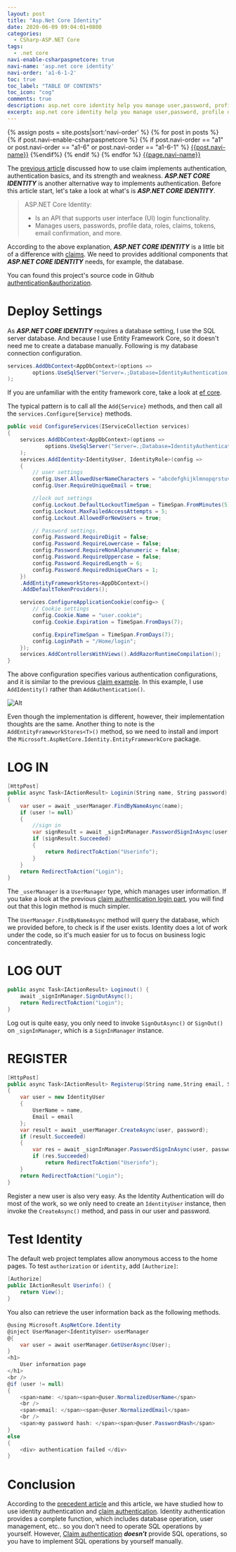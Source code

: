 ```yaml
---
layout: post
title: "Asp.Net Core Identity"
date: 2020-06-09 09:04:01+0800
categories:
  - CSharp-ASP.NET Core
tags:
  - .net core
navi-enable-csharpaspnetcore: true
navi-name: 'asp.net core identity'
navi-order: 'a1-6-1-2'
toc: true
toc_label: "TABLE OF CONTENTS"
toc_icon: "cog"
comments: true
description: asp.net core identity help you manage user,password, profile data,roles, claims,email confirmation etc...
excerpt: asp.net core identity help you manage user,password, profile data,roles, claims,email confirmation etc...
---
```

<!--navigation bar-->
<div class='navi-link-container'>
  {% assign posts = site.posts|sort:'navi-order' %}
  {% for post in posts %}
    {% if post.navi-enable-csharpaspnetcore %}
        {% if post.navi-order == "a1" or 
              post.navi-order == "a1-6" or 
              post.navi-order == "a1-6-1" %}
            <a href="{{ site.baseurl }}{{ post.url }}" class='navi-link'>{{post.navi-name}}</a>
        {%endif%}
    {% endif %}
  {% endfor %}
<a class='navi-link' href="">{{page.navi-name}}</a>
</div>

<!--navigation bar-->
The [previous article][1] discussed how to use claim implements authentication, authentication basics, and its strength and weakness. ***ASP.NET CORE IDENTITY*** is another alternative way to implements authentication. Before this article start, let's take a look at what's is ***ASP.NET CORE IDENTITY***.

>ASP.NET Core Identity:
>
>   * Is an API that supports user interface (UI) login functionality.
>   * Manages users, passwords, profile data, roles, claims, tokens, email confirmation, and more.

According to the above explanation, ***ASP.NET CORE IDENTITY*** is a little bit of a difference with [claims][1]. We need to provides additional components that ***ASP.NET CORE IDENTITY*** needs, for example, the database. 

You can found this project's source code in Github [authentication&authorization][2].

# Deploy Settings
As ***ASP.NET CORE IDENTITY*** requires a database setting, I use the SQL server database. And because I use Entity Framework Core, so it doesn't need me to create a database manually. Following is my database connection configuration.
```c#
services.AddDbContext<AppDbContext>(options =>
        options.UseSqlServer("Server=.;Database=IdentityAuthentication;Trusted_Connection=True;")
);
```
If you are unfamiliar with the entity framework core, take a look at [ef core][3].

The typical pattern is to call all the `Add{Service}` methods, and then call all the `services.Configure{Service}` methods.
```c#
public void ConfigureServices(IServiceCollection services)
{
    services.AddDbContext<AppDbContext>(options =>
            options.UseSqlServer("Server=.;Database=IdentityAuthentication;Trusted_Connection=True;")
    );
    services.AddIdentity<IdentityUser, IdentityRole>(config =>
    {
        // user settings
        config.User.AllowedUserNameCharacters = "abcdefghijklmnopqrstuvwxyzABCDEFGHIJKLMNOPQRSTUVWXYZ0123456789-._@+ ";
        config.User.RequireUniqueEmail = true;

        //lock out settings
        config.Lockout.DefaultLockoutTimeSpan = TimeSpan.FromMinutes(5);
        config.Lockout.MaxFailedAccessAttempts = 5;
        config.Lockout.AllowedForNewUsers = true;

        // Password settings.
        config.Password.RequireDigit = false;
        config.Password.RequireLowercase = false;
        config.Password.RequireNonAlphanumeric = false;
        config.Password.RequireUppercase = false;
        config.Password.RequiredLength = 6;
        config.Password.RequiredUniqueChars = 1;
    })
    .AddEntityFrameworkStores<AppDbContext>()
    .AddDefaultTokenProviders();

    services.ConfigureApplicationCookie(config=> {
        // Cookie settings
        config.Cookie.Name = "user.cookie";
        config.Cookie.Expiration = TimeSpan.FromDays(7);

        config.ExpireTimeSpan = TimeSpan.FromDays(7);
        config.LoginPath = "/Home/login";
    });
    services.AddControllersWithViews().AddRazorRuntimeCompilation();
}
```
The above configuration specifies various authentication configurations, and it is similar to the previous [claim example][4]. In this example, I use `AddIdentity()` rather than `AddAuthentication()`.

![Alt][5]

Even though the implementation is different, however, their implementation thoughts are the same. Another thing to note is the `AddEntityFrameworkStores<T>()` method, so we need to install and import the `Microsoft.AspNetCore.Identity.EntityFrameworkCore` package.


# LOG IN
```c#
[HttpPost]
public async Task<IActionResult> Loginin(String name, String password)
{
    var user = await _userManager.FindByNameAsync(name);
    if (user != null)
    {
        //sign in
        var signResult = await _signInManager.PasswordSignInAsync(user, password, false, false);
        if (signResult.Succeeded)
        {
            return RedirectToAction("Userinfo");
        }
    }
    return RedirectToAction("Login");
}
```
The `_userManager` is a `UserManager` type, which manages user information. If you take a look at the previous [claim authentication login part][6], you will find out that this login method is much simpler.

The `UserManager.FindByNameAsync` method will query the database, which we provided before, to check is if the user exists. Identity does a lot of work under the code, so it's much easier for us to focus on business logic concentratedly.

# LOG OUT
```c#
public async Task<IActionResult> Loginout() {
    await _signInManager.SignOutAsync();
    return RedirectToAction("Login");
}
```
Log out is quite easy, you only need to invoke `SignOutAsync()` or `SignOut()` on `_signInManager`, which is a `SignInManager` instance.
# REGISTER
```c#
[HttpPost]
public async Task<IActionResult> Registerup(String name,String email, String password)
{
    var user = new IdentityUser
    {
        UserName = name,
        Email = email
    };
    var result = await _userManager.CreateAsync(user, password);
    if (result.Succeeded)
    {
        var res = await _signInManager.PasswordSignInAsync(user, password, false, false);
        if (res.Succeeded)
            return RedirectToAction("Userinfo");
    }
    return RedirectToAction("Login");
}
```
Register a new user is also very easy. As the Identity Authentication will do most of the work, so we only need to create an `IdentityUser` instance, then invoke the `CreateAsync()` method, and pass in our user and password.

# Test Identity
The default web project templates allow anonymous access to the home pages. To test `authorization` or `identity`, add `[Authorize]`:
```c#
[Authorize]
public IActionResult Userinfo() {
    return View();
}
```
You also can retrieve the user information back as the following methods.
```cs
@using Microsoft.AspNetCore.Identity
@inject UserManager<IdentityUser> userManager
@{
    var user = await userManager.GetUserAsync(User);
}
<h1>
    User information page
</h1>
<br />
@if (user != null)
{
    <span>name: </span><span>@user.NormalizedUserName</span>
    <br />
    <span>email: </span><span>@user.NormalizedEmail</span>
    <br />
    <span>my password hash: </span><span>@user.PasswordHash</span>
}
else
{
    <div> authentication failed </div>
}
```

# Conclusion
According to the [precedent article][1] and this article, we have studied how to use identity authentication and [claim authentication][1]. Identity authentication provides a complete function, which includes database operation, user management, etc.. so you don't need to operate SQL operations by yourself. However, [Claim authentication][1] ***doesn't*** provide SQL operations, so you have to implement SQL operations by yourself manually.


[1]: https://voltwu.github.io/blog/csharp-asp.net%20core/2020/06/08/authentication-and-authorization-basics/
[2]: https://github.com/voltwu/C-Sharp-Web-Net-Core-authentication-and-authorization
[3]: https://voltwu.github.io/blog/csharp-ef/2020/02/28/Entitiy-Framework-Tutorial/
[4]: https://voltwu.github.io/blog/csharp-asp.net%20core/2020/06/08/authentication-and-authorization-basics/#deploy-authentication-settings
[5]: /blog/public/img/2020-06-09-aspnetcore-identity-a.png
[6]: https://voltwu.github.io/blog/csharp-asp.net%20core/2020/06/08/authentication-and-authorization-basics/#log-in